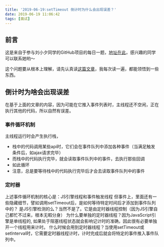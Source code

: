 ```yaml
---
title: '2019-06-19:setTimeout 倒计时为什么会出现误差？'
date: 2019-06-19 11:06:42
tags: [面试]
---
```



## 前言 
这是来自于参与刘小夕同学的GitHub项目的每日一题，[地址在此](https://github.com/YvetteLau/Step-By-Step/issues/21)，感兴趣的同学可以联系她哟～

这个问题要从根本上理解，请先认真读[这篇文章](https://juejin.im/post/5a6547d0f265da3e283a1df7)，我每次读一遍，都能领悟到一些东西。

## 倒计时为啥会出现误差
在基于上面的文章的内容，因为可能在它推入事件列表时，主线程还不空闲，正在执行其他的代码，所以自然有误差。

### 事件循环机制
主线程运行时会产生执行栈，
* 栈中的代码调用某些api时，它们会在事件队列中添加各种事件（当满足触发条件后，如ajax请求完毕）
* 而栈中的代码执行完毕，就会读取事件队列中的事件，去执行那些回调
* 如此循环
* 注意，总是要等待栈中的代码执行完毕后才会去读取事件队列中的事件

### 定时器
上述事件循环机制的核心是：JS引擎线程和事件触发线程
但事件上，里面还有一些隐藏细节，譬如调用setTimeout后，是如何等待特定时间后才添加到事件队列中的？
是JS引擎检测的么？当然不是了。它是由定时器线程控制（因为JS引擎自己都忙不过来，根本无暇分身）
为什么要单独的定时器线程？因为JavaScript引擎是单线程的, 如果处于阻塞线程状态就会影响记计时的准确，因此很有必要单独开一个线程用来计时。
什么时候会用到定时器线程？当使用setTimeout或setInterval时，它需要定时器线程计时，计时完成后就会将特定的事件推入事件队列中。


